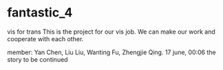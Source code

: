 # fantastic_4
vis for trans
This is the project for our vis job.
We can make our work and cooperate with each other.

member: Yan Chen, Liu Liu, Wanting Fu, Zhengjie Qing.
17 june, 00:06
the story to be continued
